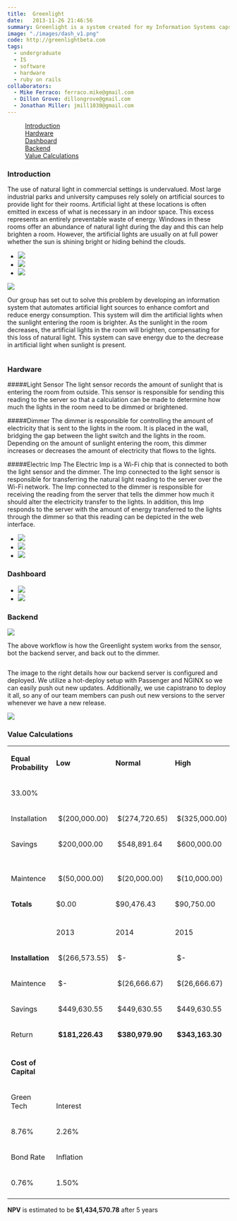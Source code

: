 ```yaml
---
title:  Greenlight
date:   2013-11-26 21:46:56
summary: Greenlight is a system created for my Information Systems capstone project. It harnesses this idea of daylight harvesting -- adjusting artificial lighting in accordance with natural lighting -- wirelessly. By connecting together 3 components - a dimmer, a sensor, and a backend server - we created a system that has a potential for saving up to 70% of lighting costs. 
image: "./images/dash_v1.png"
code: http://greenlightbeta.com
tags:
  - undergraduate
  - IS
  - software
  - hardware
  - ruby on rails
collaborators: 
  - Mike Ferraco: ferraco.mike@gmail.com
  - Dillon Grove: dillongrove@gmail.com
  - Jonathan Miller: jmill1030@gmail.com
---
```


<div data-magellan-expedition="fixed">
    <dl class="sub-nav">
        <dd data-magellan-arrival="intro"><a href="#intro">Introduction</a></dd>
        <dd data-magellan-arrival="hardware"><a href="#hardware">Hardware</a></dd>
        <dd data-magellan-arrival="dashboard"><a href="#dashboard">Dashboard</a></dd>
        <dd data-magellan-arrival="back"><a href="#back">Backend</a></dd>
        <dd data-magellan-arrival="discuss"><a href="#discuss">Value Calculations</a></dd>
    </dl>
</div>

 
<a name="intro"></a>
<h3 data-magellan-destination="intro">Introduction</h3>

The use of natural light in commercial settings is undervalued. Most large industrial parks and university campuses rely solely on artificial sources to provide light for their rooms. Artificial light at these locations is often emitted in excess of what is necessary in an indoor space. This excess represents an entirely preventable waste of energy. Windows in these rooms offer an abundance of natural light during the day and this can help brighten a room. However, the artificial lights are usually on at full power whether the sun is shining bright or hiding behind the clouds. 

<ul class="small-block-grid-3">
    <li><img class="th" src="./images/greenlight/intro_1.png"></li>
    <li><img class="th" src="./images/greenlight/intro_2.png"></li>
    <li><img class="th" src="./images/greenlight/intro_3.png"></li>
</ul>

<div class="row">
    <div class="medium-8 columns">
        <img class="th" src="./images/greenlight/greenlight_intro.jpg">
    </div>
    <div class="medium-4 columns">
    <p>Our group has set out to solve this problem by developing an information system that automates artificial light sources to enhance comfort and reduce energy consumption. This system will dim the artificial lights when the sunlight entering the room is brighter. As the sunlight in the room decreases, the artificial lights in the room will brighten, compensating for this loss of natural light. This system can save energy due to the decrease in artificial light when sunlight is present. </p>
    </div>
</div>

<a name="hardware"></a>
<h3 data-magellan-destination="hardware">Hardware</h3>

#####Light Sensor
The light sensor records the amount of sunlight that is entering the room from outside. This sensor is responsible for sending this reading to the server so that a calculation can be made to determine how much the lights in the room need to be dimmed or brightened.

#####Dimmer
The dimmer is responsible for controlling the amount of electricity that is sent to the lights in the room. It is placed in the wall, bridging the gap between the light switch and the lights in the room. Depending on the amount of sunlight entering the room, this dimmer increases or decreases the amount of electricity that flows to the lights.


#####Electric Imp
The Electric Imp is a Wi-Fi chip that is connected to both the light sensor and the dimmer. The Imp connected to the light sensor is responsible for transferring the natural light reading to the server over the Wi-Fi network. The Imp connected to the dimmer is responsible for receiving the reading from the server that tells the dimmer how much it should alter the electricity transfer to the lights. In addition, this Imp responds to the server with the amount of energy transferred to the lights through the dimmer so that this reading can be depicted in the web interface.

<ul class="small-block-grid-3">
    <li><img class="th" src="./images/greenlight/dimmer_v1_2.jpg"></li>
    <li><img class="th" src="./images/greenlight/dimmer_v2_layout.png"></li>
    <li><img class="th" src="./images/greenlight/dimmer_v2_picture.jpg"></li>
</ul>

<a name="dashboard"></a>
<h3 data-magellan-destination="dashboard">Dashboard</h3>

<ul class="small-block-grid-2">
    <li><img class="th" src="./images/greenlight/dash_v1.png"></li>
    <li><img class="th" src="./images/greenlight/dash_v2.png"></li>
</ul>

<a name="back"></a>
<h3 data-magellan-destination="back">Backend</h3>

<img class="th" src="./images/greenlight/sensor_reading_workflow.jpg">

The above workflow is how the Greenlight system works from the sensor, bot the backend server, and back out to the dimmer. 

<div class="row">
    <div class="medium-4 columns"> <p>
The image to the right details how our backend server is configured and deployed. We utilize a hot-deploy setup with Passenger and NGINX so we can easily push out new updates. Additionally, we use capistrano to deploy it all, so any of our team members can push out new versions to the server whenever we have a new release. 
    </p>
    </div>
    <div class="medium-8 columns">
        <img class="th" src="./images/greenlight/server_setup.png">
    </div>
</div>

<a name="discuss"></a>
<h3 data-magellan-destination="discuss">Value Calculations</h3>

<table >
 <tr >
  <td >
  <p class=MsoNormal><b>Equal Probability</b></p>
  </td>
  <td >
  <p class=MsoNormal><b>Low</b></p>
  </td>
  <td >
  <p class=MsoNormal><b>Normal</b></p>
  </td>
  <td >
  <p class=MsoNormal><b>High</b></p>
  </td>
  <td ></td>
  <td ></td>
 </tr>
 <tr >
  <td >
  <p class=MsoNormal>33.00%</p>
  </td>
  <td ></td>
  <td ></td>
  <td ></td>
  <td></td>
  <td ></td>
 </tr>
 <tr >
  <td >
  <p class=MsoNormal>Installation</p>
  </td>
  <td >
  <p class=MsoNormal><span style="mso-spacerun:yes">&nbsp;</span>$(200,000.00)</p>
  </td>
  <td >
  <p class=MsoNormal><span style="mso-spacerun:yes">&nbsp;</span>$(274,720.65)</p>
  </td>
  <td >
  <p class=MsoNormal><span style="mso-spacerun:yes">&nbsp;</span>$(325,000.00)</p>
  </td>
  <td ></td>
  <td ></td>
 </tr>
 <tr >
  <td >
  <p class=MsoNormal>Savings</p>
  </td>
  <td >
  <p class=MsoNormal><span style="mso-spacerun:yes">&nbsp;</span>$200,000.00 </p>
  </td>
  <td >
  <p class=MsoNormal><span style="mso-spacerun:yes">&nbsp;</span>$548,891.64 </p>
  </td>
  <td width=108 valign=bottom  
   >
  <p class=MsoNormal><span style="mso-spacerun:yes">&nbsp;</span>$600,000.00 </p>
  </td>
  <td width=108 valign=bottom  
   ></td>
  <td width=90 valign=bottom  
   ></td>
 </tr>
 <tr >
  <td width=125 valign=bottom  
   >
  <p class=MsoNormal><span class=SpellE>Maintence</span></p>
  </td>
  <td width=99 valign=bottom  
   >
  <p class=MsoNormal><span style="mso-spacerun:yes">&nbsp;</span>$(50,000.00)</p>
  </td>
  <td width=108 valign=bottom  
   >
  <p class=MsoNormal><span style="mso-spacerun:yes">&nbsp;</span>$(20,000.00)</p>
  </td>
  <td width=108 valign=bottom  
   >
  <p class=MsoNormal><span style="mso-spacerun:yes">&nbsp;</span>$(10,000.00)</p>
  </td>
  <td width=108 valign=bottom  
   >
  <p class=MsoNormal>Average Return </p>
  </td>
  <td width=90 valign=bottom  
   ></td>
 </tr>
 <tr >
  <td width=125 valign=bottom  
   >
  <p class=MsoNormal><b>Totals</b></p>
  </td>
  <td width=99 valign=bottom  
   >
  <p class=MsoNormal>$0.00</p>
  </td>
  <td width=108 valign=bottom  
   >
  <p class=MsoNormal>$90,476.43</p>
  </td>
  <td width=108 valign=bottom  
   >
  <p class=MsoNormal>$90,750.00</p>
  </td>
  <td width=108 valign=bottom  
   >
  <p class=MsoNormal><b>$181,226.43</b></p>
  </td>
  <td width=90 valign=bottom  
   ></td>
 </tr>
 <tr >
  <td width=125 valign=bottom  
   ></td>
  <td width=99 valign=bottom  
   ></td>
  <td width=108 valign=bottom  
   ></td>
  <td width=108 valign=bottom  
   ></td>
  <td width=108 valign=bottom  
   ></td>
  <td width=90 valign=bottom  
   ></td>
 </tr>
 <tr >
  <td width=125 valign=bottom  
   ></td>
  <td width=99 valign=bottom  
   >
  <p class=MsoNormal>2013</p>
  </td>
  <td width=108 valign=bottom  
   >
  <p class=MsoNormal>2014</p>
  </td>
  <td width=108 valign=bottom  
   >
  <p class=MsoNormal>2015</p>
  </td>
  <td width=108 valign=bottom  
   >
  <p class=MsoNormal>2016</p>
  </td>
  <td width=90 valign=bottom  
   >
  <p class=MsoNormal>2017</p>
  </td>
 </tr>
 <tr >
  <td width=125 valign=bottom  
   >
  <p class=MsoNormal><b>Installation</b></p>
  </td>
  <td width=99 valign=bottom  
   >
  <p class=MsoNormal><span style="mso-spacerun:yes">&nbsp;</span>$(266,573.55)</p>
  </td>
  <td width=108 valign=bottom  
   >
  <p class=MsoNormal><span style="mso-spacerun:yes">&nbsp;</span>$<span
  class=GramE>-<span style="mso-spacerun:yes">&nbsp;&nbsp; </span></span></p>
  </td>
  <td width=108 valign=bottom  
   >
  <p class=MsoNormal><span style="mso-spacerun:yes">&nbsp;</span>$<span
  class=GramE>-<span style="mso-spacerun:yes">&nbsp;&nbsp; </span></span></p>
  </td>
  <td width=108 valign=bottom  
   >
  <p class=MsoNormal><span style="mso-spacerun:yes">&nbsp;</span>$<span
  class=GramE>-<span style="mso-spacerun:yes">&nbsp;&nbsp; </span></span></p>
  </td>
  <td width=90 valign=bottom  
   >
  <p class=MsoNormal><span style="mso-spacerun:yes">&nbsp;</span>$<span
  class=GramE>-<span style="mso-spacerun:yes">&nbsp;&nbsp; </span></span></p>
  </td>
 </tr>
 <tr >
  <td width=125 valign=bottom  
   >
  <p class=MsoNormal><span class=SpellE>Maintence</span></p>
  </td>
  <td width=99 valign=bottom  
   >
  <p class=MsoNormal><span style="mso-spacerun:yes">&nbsp;</span>$<span
  class=GramE>-<span style="mso-spacerun:yes">&nbsp;&nbsp; </span></span></p>
  </td>
  <td width=108 valign=bottom  
   >
  <p class=MsoNormal><span style="mso-spacerun:yes">&nbsp;</span>$(26,666.67)</p>
  </td>
  <td width=108 valign=bottom  
   >
  <p class=MsoNormal><span style="mso-spacerun:yes">&nbsp;</span>$(26,666.67)</p>
  </td>
  <td width=108 valign=bottom  
   >
  <p class=MsoNormal><span style="mso-spacerun:yes">&nbsp;</span>$(26,666.67)</p>
  </td>
  <td width=90 valign=bottom  
   >
  <p class=MsoNormal><span style="mso-spacerun:yes">&nbsp;</span>$(26,666.67)</p>
  </td>
 </tr>
 <tr >
  <td width=125 valign=bottom  
   >
  <p class=MsoNormal>Savings</p>
  </td>
  <td width=99 valign=bottom  
   >
  <p class=MsoNormal><span style="mso-spacerun:yes">&nbsp;</span>$449,630.55 </p>
  </td>
  <td width=108 valign=bottom  
   >
  <p class=MsoNormal><span style="mso-spacerun:yes">&nbsp;</span>$449,630.55 </p>
  </td>
  <td width=108 valign=bottom  
   >
  <p class=MsoNormal><span style="mso-spacerun:yes">&nbsp;</span>$449,630.55 </p>
  </td>
  <td width=108 valign=bottom  
   >
  <p class=MsoNormal><span style="mso-spacerun:yes">&nbsp;</span>$449,630.55 </p>
  </td>
  <td width=90 valign=bottom  
   >
  <p class=MsoNormal><span style="mso-spacerun:yes">&nbsp;</span>$449,630.55 </p>
  </td>
 </tr>
 <tr >
  <td width=125 valign=bottom  
   >
  <p class=MsoNormal>Return</p>
  </td>
  <td width=99 valign=bottom  
   >
  <p class=MsoNormal><b><span style="mso-spacerun:yes">&nbsp;</span>$181,226.43
  </b></p>
  </td>
  <td width=108 valign=bottom  
   >
  <p class=MsoNormal><b><span style="mso-spacerun:yes">&nbsp;</span>$380,979.90
  </b></p>
  </td>
  <td width=108 valign=bottom  
   >
  <p class=MsoNormal><b><span style="mso-spacerun:yes">&nbsp;</span>$343,163.30
  </b></p>
  </td>
  <td width=108 valign=bottom  
   >
  <p class=MsoNormal><b><span style="mso-spacerun:yes">&nbsp;</span>$278,418.69
  </b></p>
  </td>
  <td width=90 valign=bottom  
   >
  <p class=MsoNormal><b><span style="mso-spacerun:yes">&nbsp;</span>$250,782.46
  </b></p>
  </td>
 </tr>
 <tr >
  <td width=125 valign=bottom  
   ></td>
  <td width=99 valign=bottom  
   ></td>
  <td width=108 valign=bottom  
   ></td>
  <td width=108 valign=bottom  
   ></td>
  <td width=108 valign=bottom  
   ></td>
  <td width=90 valign=bottom  
   ></td>
 </tr>
 <tr >
  <td width=125 valign=bottom  
   >
  <p class=MsoNormal><b>Cost of Capital</b></p>
  </td>
  <td width=99 valign=bottom  
   ></td>
  <td width=108 valign=bottom  
   ></td>
  <td width=108 valign=bottom  
   ></td>
  <td width=108 valign=bottom  
   ></td>
  <td width=90 valign=bottom  
   ></td>
 </tr>
 <tr >
  <td width=125 valign=bottom  
   >
  <p class=MsoNormal>Green Tech</p>
  </td>
  <td width=99 valign=bottom  
   >
  <p class=MsoNormal>Interest</p>
  </td>
  <td width=108 valign=bottom  
   ></td>
  <td width=108 valign=bottom  
   ></td>
  <td width=108 valign=bottom  
   ></td>
  <td width=90 valign=bottom  
   ></td>
 </tr>
 <tr >
  <td width=125 valign=bottom  
   >
  <p class=MsoNormal>8.76%</p>
  </td>
  <td width=99 valign=bottom  
   >
  <p class=MsoNormal>2.26%</p>
  </td>
  <td width=108 valign=bottom  
   ></td>
  <td width=108 valign=bottom  
   ></td>
  <td width=108 valign=bottom  
   ></td>
  <td width=90 valign=bottom  
   ></td>
 </tr>
 <tr >
  <td width=125 valign=bottom  
   >
  <p class=MsoNormal>Bond Rate</p>
  </td>
  <td width=99 valign=bottom  
   >
  <p class=MsoNormal>Inflation</p>
  </td>
  <td width=108 valign=bottom  
   ></td>
  <td width=108 valign=bottom  
   ></td>
  <td width=108 valign=bottom  
   ></td>
  <td width=90 valign=bottom  
   ></td>
 </tr>
 <tr >
  <td width=125 valign=bottom  
   >
  <p class=MsoNormal>0.76%</p>
  </td>
  <td width=99 valign=bottom  
   >
  <p class=MsoNormal>1.50%</p>
  </td>
  <td width=108 valign=bottom  
   ></td>
  <td width=108 valign=bottom  
   ></td>
  <td width=108 valign=bottom  
   ></td>
  <td width=90 valign=bottom  
   ></td>
 </tr>
 <tr >
  <td width=125 valign=bottom  
   ></td>
  <td width=99 valign=bottom  
   ></td>
  <td width=108 valign=bottom  
   ></td>
  <td width=108 valign=bottom  
   ></td>
  <td width=108 valign=bottom  
   ></td>
  <td width=90 valign=bottom  
   ></td>
 </tr>
</table>

**NPV** is estimated to be **$1,434,570.78** after 5 years
